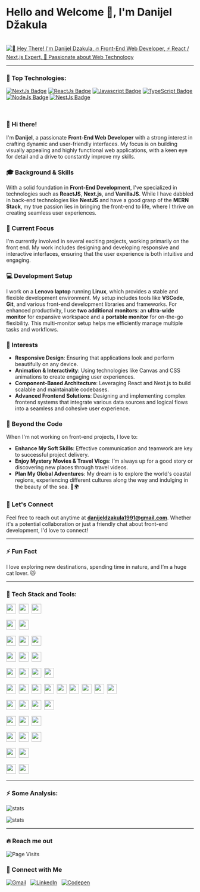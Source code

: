 # Hello and Welcome 👋, I'm Danijel Džakula

<div style="margin-top: 20px;">
  <br />
  <a target="_blank" href="https://github.com/danijeldzakula">
    <img src="https://readme-typing-svg.demolab.com?font=Montserrat&pause=1000&color=FDBB26&width=435&lines=%F0%9F%91%8B+Hey+There!+I'm+Danijel+Dzakula;%F0%9F%94%A5+Front-End+Web+Developer;%E2%9A%A1+React+%2F+Next.js+Expert;%F0%9F%A4%99+Passionate+about+Web+Technology" 
         alt="👋 Hey There! I'm Danijel Dzakula, 🔥 Front-End Web Developer, ⚡ React / Next.js Expert, 🤙 Passionate about Web Technology" />
  </a>
</div>

<hr />

### 🚀 Top Technologies:

<!-- TODO: Make technologies links takes you to repositories -->

[![NextJs Badge](https://img.shields.io/badge/-NextJs-ddd?style=for-the-badge&labelColor=black&logo=Next.js&logoColor=white)](https://nextjs.org/) [![ReactJs Badge](https://img.shields.io/badge/-ReactJs-61DBFB?style=for-the-badge&labelColor=black&logo=react&logoColor=61DBFB)](https://react.dev/) [![Javascript Badge](https://img.shields.io/badge/-Javascript-F0DB4F?style=for-the-badge&labelColor=black&logo=javascript&logoColor=F0DB4F)](https://developer.mozilla.org/en-US/docs/Web/JavaScript) [![TypeScript Badge](https://img.shields.io/badge/-Typescript-007acc?style=for-the-badge&labelColor=black&logo=typescript&logoColor=007acc)](https://www.typescriptlang.org/) [![NodeJs Badge](https://img.shields.io/badge/-Nodejs-3C873A?style=for-the-badge&labelColor=black&logo=node.js&logoColor=3C873A)](https://nodejs.org/en) [![NestJs Badge](https://img.shields.io/badge/-NestJs-ea2868?style=for-the-badge&labelColor=black&logo=nestjs&logoColor=ea2868)](https://nestjs.com/)

<br />

### 👋 Hi there!

I'm **Danijel**, a passionate **Front-End Web Developer** with a strong interest in crafting dynamic and user-friendly interfaces. My focus is on building visually appealing and highly functional web applications, with a keen eye for detail and a drive to constantly improve my skills.

### 🎓 Background & Skills

With a solid foundation in **Front-End Development**, I've specialized in technologies such as **ReactJS**, **Next.js**, and **VanillaJS**. While I have dabbled in back-end technologies like **NestJS** and have a good grasp of the **MERN Stack**, my true passion lies in bringing the front-end to life, where I thrive on creating seamless user experiences.

### 🔧 Current Focus

I'm currently involved in several exciting projects, working primarily on the front end. My work includes designing and developing responsive and interactive interfaces, ensuring that the user experience is both intuitive and engaging.

### 💻 Development Setup

I work on a **Lenovo laptop** running **Linux**, which provides a stable and flexible development environment. My setup includes tools like **VSCode**, **Git**, and various front-end development libraries and frameworks. 
For enhanced productivity, I use **two additional monitors**: an **ultra-wide monitor** for expansive workspace and a **portable monitor** for on-the-go flexibility. This multi-monitor setup helps me efficiently manage multiple tasks and workflows.

### 🌟 Interests

- **Responsive Design**: Ensuring that applications look and perform beautifully on any device.
- **Animation & Interactivity**: Using technologies like Canvas and CSS animations to create engaging user experiences.
- **Component-Based Architecture**: Leveraging React and Next.js to build scalable and maintainable codebases.
- **Advanced Frontend Solutions**: Designing and implementing complex frontend systems that integrate various data sources and logical flows into a seamless and cohesive user experience.

### 🚀 Beyond the Code

When I'm not working on front-end projects, I love to:
- **Enhance My Soft Skills**: Effective communication and teamwork are key to successful project delivery.
- **Enjoy Mystery Movies & Travel Vlogs**: I’m always up for a good story or discovering new places through travel videos.
- **Plan My Global Adventures**: My dream is to explore the world's coastal regions, experiencing different cultures along the way and indulging in the beauty of the sea. 🌊🌍

### 📩 Let's Connect

Feel free to reach out anytime at **danijeldzakula1991@gmail.com**. Whether it's a potential collaboration or just a friendly chat about front-end development, I'd love to connect!

---

### ⚡ Fun Fact

I love exploring new destinations, spending time in nature, and I’m a huge cat lover. 🐱

<hr />

### 📡 Tech Stack and Tools:

<img src="https://img.shields.io/badge/-Next.js-21212b?logo=next.js" height="26">&nbsp;
<img src="https://img.shields.io/badge/-React.js-21212b?logo=react" height="26">&nbsp;
<img src="https://img.shields.io/badge/-React%20Native-21212b?logo=react" height="26">&nbsp;

<img src="https://img.shields.io/badge/-JavaScript-21212b?logo=javascript" height="26">&nbsp;
<img src="https://img.shields.io/badge/-TypeScript-21212b?logo=typeScript" height="26">&nbsp;

<img src="https://img.shields.io/badge/-ReduxToolkit-21212b?logo=redux" height="26">&nbsp;
<img src="https://img.shields.io/badge/-Zustand-21212b?logo=zustand" height="26">&nbsp;
<img src="https://img.shields.io/badge/-Valtio-21212b?logo=valtio" height="26">&nbsp;

<img src="https://img.shields.io/badge/-Node.js-21212b?logo=node.js" height="26">&nbsp;
<img src="https://img.shields.io/badge/-Express-21212b?logo=express" height="26">&nbsp;
<img src="https://img.shields.io/badge/-NestJs-21212b?logo=nestjs" height="26">&nbsp;

<img src="https://img.shields.io/badge/-SQLServer-21212b?logo=microsoft-sql-server" height="26">&nbsp;
<img src="https://img.shields.io/badge/-MongoDB-21212b?logo=mongodb" height="26">&nbsp;
<img src="https://img.shields.io/badge/-Prisma-21212b?logo=prisma" height="26">&nbsp;
<img src="https://img.shields.io/badge/-Mongose-21212b?logo=mongoose" height="26">&nbsp;

<img src="https://img.shields.io/badge/-HTML-21212b?&logo=HTML5" height="26">&nbsp;
<img src="https://img.shields.io/badge/-CSS-21212b?logo=CSS3" height="26">&nbsp;
<img src="https://img.shields.io/badge/-Sass-21212b?logo=Sass" height="26">&nbsp;
<img src="https://img.shields.io/badge/-Bootstrap-21212b?logo=bootstrap" height="26">&nbsp;
<img src="https://img.shields.io/badge/-StyledComponents-21212b?logo=styled-components" height="26">&nbsp;
<img src="https://img.shields.io/badge/-TailwindCSS-21212b?logo=tailwindcss" height="26">&nbsp;
<img src="https://img.shields.io/badge/-ShadcnUI-21212b?logo=shadcnui" height="26">&nbsp;
<img src="https://img.shields.io/badge/-AntDesign-21212b?logo=antdesign" height="26">&nbsp;
<img src="https://img.shields.io/badge/-MaterialUI-21212b?logo=materialui" height="26">&nbsp;

<img src="https://img.shields.io/badge/-Git-21212b?logo=git" height="26">&nbsp;
<img src="https://img.shields.io/badge/-GitHub-21212b?logo=github" height="26">&nbsp;
<img src="https://img.shields.io/badge/-Gitlab-21212b?logo=gitlab" height="26">&nbsp;
<img src="https://img.shields.io/badge/-BitBucket-21212b?logo=bitbucket" height="26">&nbsp;

<img src="https://img.shields.io/badge/-Netlify-21212b?logo=netlify" height="26">&nbsp;
<img src="https://img.shields.io/badge/-Vercel-21212b?logo=vercel" height="26">&nbsp;
<img src="https://img.shields.io/badge/-AWS-21212b?logo=amazon" height="26">&nbsp;

<img src="https://img.shields.io/badge/-Jira-21212b?logo=jira" height="26">&nbsp;
<img src="https://img.shields.io/badge/-Trello-21212b?logo=trello" height="26">&nbsp;
<img src="https://img.shields.io/badge/-Youtrack-21212b?logo=youtrack" height="26">&nbsp;

<img src="https://img.shields.io/badge/-Figma-21212b?logo=figma" height="26">&nbsp;
<img src="https://img.shields.io/badge/-AdobePhotoshop-21212b?logo=adobephotoshop" height="26">&nbsp;

<img src="https://img.shields.io/badge/-GithubCopilot-21212b?logo=Github-Copilot" height="26">&nbsp;
<img src="https://img.shields.io/badge/-ChatGPT-21212b?logo=openai" height="26">&nbsp;

<hr />

### ⚡ Some Analysis:

![stats](https://github-readme-stats.vercel.app/api?username=danijeldzakula&theme=tokyonight&count_private=true&show_icons=true)

![stats](https://github-readme-stats.vercel.app/api/top-langs/?username=danijeldzakula&hide=java,html,tex&title_color=70a5fd&text_color=fff&icon_color=bf91f3&bg_color=1a1b27&langs_count=4)

<!-- https://github-readme-stats.vercel.app/api/top-langs/?username=danijeldzakula&layout=compact&langs_count=8&theme=jolly" alt="Farasat Ali's most used languages! -->

<hr />

### 🔥 Reach me out

![Page Visits](https://komarev.com/ghpvc/?username=danijeldzakula&color=blue)

### 🤙 Connect with Me

<p align="left">
  <a target="_blank" href="mailto:danijeldzakula1991@gmail.com"><img src="https://img.shields.io/badge/Gmail-danijeldzakula1991@gmail.com-D14836?style=flat-square&logo=Gmail&logoColor=white" alt="Gmail"></a>&nbsp;&nbsp;
  <a target="_blank" href="https://www.linkedin.com/in/danijel-dzakula-227530128/" target="_blank"><img src="https://img.shields.io/badge/LinkedIn-Danijel%20Dzakula-0077B5?style=flat-square&logo=Linkedin&logoColor=white" alt="LinkedIn"></a>&nbsp;&nbsp;
  <a target="_blank" href="https://codepen.io/dzakuladanijel" target="_blank"><img src="https://img.shields.io/badge/Codepen-Danijel%20Dzakula-000?style=flat-square&logo=Codepen&logoColor=white" alt="Codepen"></a>&nbsp;&nbsp;  
</p>
